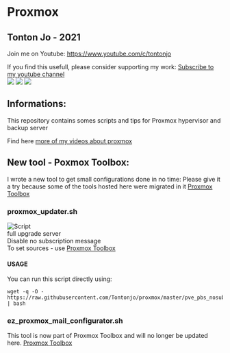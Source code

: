 # Proxmox

## Tonton Jo - 2021
Join me on Youtube: https://www.youtube.com/c/tontonjo

If you find this usefull, please consider supporting my work: [Subscribe to my youtube channel](http://youtube.com/channel/UCnED3K6K5FDUp-x_8rwpsZw?sub_confirmation=1)  
<a href="https://www.buymeacoffee.com/tontonjo"><img src="https://www.buymeacoffee.com/assets/img/custom_images/orange_img.png"></a> <a href="https://www.infomaniak.com/goto/fr/home?utm_term=6151f412daf35"><img src="https://i.ibb.co/KjWSd95/banner-bleu.png"></a> </a> <a href="https://www.xvinlink.com/?a_fid=TontonJo"><img src="https://upload.wikimedia.org/wikipedia/en/thumb/7/79/ExpressVPN-logo.svg/261px-ExpressVPN-logo.svg.png"></a>  

## Informations:  
This repository contains somes scripts and tips for Proxmox hypervisor and backup server

Find here [more of my videos about proxmox](https://www.youtube.com/playlist?list=PLU73OWQhDzsTfsnczSJWENIpZn1CNMzNP)

## New tool - Poxmox Toolbox:
I wrote a new tool to get small configurations done in no time:
Please give it a try because some of the tools hosted here were migrated in it
[Proxmox Toolbox](https://github.com/Tontonjo/proxmox_toolbox)

### proxmox_updater.sh
![Script](https://i.ibb.co/VY57ty3/Screenshot-2021-05-25-094719.png)  
full upgrade server  
Disable no subscription message  
To set sources - use [Proxmox Toolbox](https://github.com/Tontonjo/proxmox_toolbox)  

#### USAGE

You can run this script directly using:
```shell
wget -q -O - https://raw.githubusercontent.com/Tontonjo/proxmox/master/pve_pbs_nosubscription_noenterprisesources.sh | bash
```
### ez_proxmox_mail_configurator.sh
This tool is now part of Proxmox Toolbox and will no longer be updated here.
[Proxmox Toolbox](https://github.com/Tontonjo/proxmox_toolbox)
